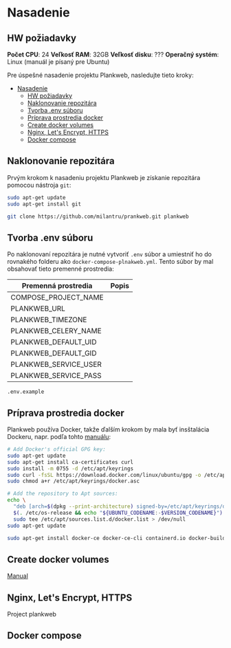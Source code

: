 # Nasadenie

## HW požiadavky

**Počet CPU**: 24
**Veľkosť RAM**: 32GB
**Veľkosť disku**: ???
**Operačný systém**: Linux (manuál je písaný pre Ubuntu)

Pre úspešné nasadenie projektu Plankweb, nasledujte tieto kroky:

- [Nasadenie](#nasadenie)
  - [HW požiadavky](#hw-požiadavky)
  - [Naklonovanie repozitára](#naklonovanie-repozitára)
  - [Tvorba .env súboru](#tvorba-env-súboru)
  - [Príprava prostredia docker](#príprava-prostredia-docker)
  - [Create docker volumes](#create-docker-volumes)
  - [Nginx, Let's Encrypt, HTTPS](#nginx-lets-encrypt-https)
  - [Docker compose](#docker-compose)

## Naklonovanie repozitára

Prvým krokom k nasadeniu projektu Plankweb je získanie repozitára pomocou nástroja `git`:

```sh
sudo apt-get update
sudo apt-get install git

git clone https://github.com/milantru/prankweb.git plankweb
```

## Tvorba .env súboru

Po naklonovaní repozitára je nutné vytvoriť `.env` súbor a umiestniť ho do rovnakého
folderu ako `docker-compose-plnakweb.yml`. Tento súbor by mal obsahovať tieto premenné prostredia:

| Premenná prostredia   | Popis |
|-----------------------|-------|
| COMPOSE_PROJECT_NAME  | |
| PLANKWEB_URL          | |
| PLANKWEB_TIMEZONE     | |
| PLANKWEB_CELERY_NAME  | |
| PLANKWEB_DEFAULT_UID  | |
| PLANKWEB_DEFAULT_GID  | |
| PLANKWEB_SERVICE_USER | |
| PLANKWEB_SERVICE_PASS | |

`.env.example`

## Príprava prostredia docker

Plankweb používa Docker, takže ďalším krokom by mala byť insštalácia Dockeru, napr. podľa
tohto [manuálu](https://docs.docker.com/engine/install/ubuntu/#install-using-the-repository):

```sh
# Add Docker's official GPG key:
sudo apt-get update
sudo apt-get install ca-certificates curl
sudo install -m 0755 -d /etc/apt/keyrings
sudo curl -fsSL https://download.docker.com/linux/ubuntu/gpg -o /etc/apt/keyrings/docker.asc
sudo chmod a+r /etc/apt/keyrings/docker.asc

# Add the repository to Apt sources:
echo \
  "deb [arch=$(dpkg --print-architecture) signed-by=/etc/apt/keyrings/docker.asc] https://download.docker.com/linux/ubuntu \
  $(. /etc/os-release && echo "${UBUNTU_CODENAME:-$VERSION_CODENAME}") stable" | \
  sudo tee /etc/apt/sources.list.d/docker.list > /dev/null
sudo apt-get update

sudo apt-get install docker-ce docker-ce-cli containerd.io docker-buildx-plugin docker-compose-plugin
```

## Create docker volumes

[Manual](https://docs.docker.com/reference/cli/docker/volume/create/)

## Nginx, Let's Encrypt, HTTPS

Project plankweb

## Docker compose
